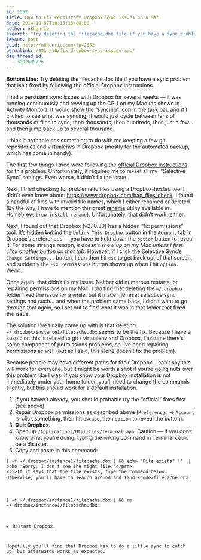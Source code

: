 ```yaml
---
id: 2652
title: How to Fix Persistent Dropbox Sync Issues on a Mac
date: 2014-10-07T10:15:15+00:00
author: n8henrie
excerpt: "Try deleting the filecache.dbx file if you have a sync problem that isn't fixed by following the official Dropbox instructions."
layout: post
guid: http://n8henrie.com/?p=2652
permalink: /2014/10/fix-dropbox-sync-issues-mac/
dsq_thread_id:
  - 3092605726
---
```

**Bottom Line:** Try deleting the filecache.dbx file if you have a sync problem that isn&#8217;t fixed by following the official Dropbox instructions.<!--more-->

I had a persistent sync issues with Dropbox for several weeks &#8212; it was running continuously and revving up the CPU on my Mac (as shown in Activity Monitor). It would show the &#8220;syncing&#8221; icon in the task bar, and if I clicked to see what was syncing, it would just cycle between tens of thousands of files to sync, then thousands, then hundreds, then just a few&#8230; and then jump back up to several thousand.

I think it probable has something to do with me keeping a few git repositories and virtualenvs in Dropbox (mostly for the automated backup, which has come in handy).

The first few things I tried were following the <a target="_blank" href="https://www.dropbox.com/en/help/72">official Dropbox instructions</a> for this problem. Unfortunately, it required me to re-set all my  &#8220;Selective Sync&#8221; settings. Even worse, it didn&#8217;t fix the issue.

Next, I tried checking for problematic files using a Dropbox-hosted tool I didn&#8217;t even know about: <a target="_blank" href="https://www.dropbox.com/bad_files_check">https://www.dropbox.com/bad_files_check</a>. I found a handful of files with invalid file names, which I either renamed or deleted. (By the way, I have to mention this great <a target="_blank" href="http://plasmasturm.org/code/rename">rename</a> utility available in <a target="_blank" href="http://brew.sh/" title="Homebrew — The missing package manager for OS X">Homebrew</a>, `brew install rename`). Unfortunately, that didn&#8217;t work, either.

Next, I found out that Dropbox (v2.10.30) has a hidden &#8220;fix permissions&#8221; tool. It&#8217;s hidden behind the `Unlink This Dropbox` button in the `Account` tab in Dropbox&#8217;s preferences &#8212; you have to hold down the `option` button to reveal it. For some strange reason, _it doesn&#8217;t show up on my Mac unless I first click another button on that tab_. However, if I click the Selective Sync&#8217;s `Change Settings...` button, I can then hit `esc` to get back out of that screen, and suddenly the `Fix Permissions` button shows up when I hit `option.` Weird.

Once again, that didn&#8217;t fix my issue. Neither did numerous restarts, or repairing permissions on my Mac. I _did_ find that deleting the `~/.dropbox` folder fixed the issue for a while, but it made me reset selective sync settings and such&#8230; and when the problem came back, I didn&#8217;t want to go through that again, so I set out to find what it was in that folder that fixed the issue.

The solution I&#8217;ve finally come up with is that deleting `~/.dropbox/instance1/filecache.dbx` seems to be the fix. Because I have a suspicion this is related to git / virtualenv and Dropbox, I assume there&#8217;s some component of permissions problems, so I&#8217;ve been repairing permissions as well (but as I said, this alone doesn&#8217;t fix the problem).

Because people may have different paths for their Dropbox, I can&#8217;t say this will work for everyone, but it might be worth a shot if you&#8217;re going nuts over this problem like I was. If you know your Dropbox installation is not immediately under your home folder, you&#8217;ll need to change the commands slightly, but this should work for a default installation.

  1. If you haven&#8217;t already, you should probable try the &#8220;official&#8221; fixes first (see above).
  2. Repair Dropbox permissions as described above (`Preferences` -> `Account` -> click something, then hit `escape`, then `option` to reveal the button).
  3. **Quit Dropbox.**
  4. Open up `/Applications/Utilities/Terminal.app`. Caution &#8212; if you don&#8217;t know what you&#8217;re doing, typing the wrong command in Terminal could be a disaster.
  5. Copy and paste in this command: 
<pre><code class="bash">[ -f ~/.dropbox/instance1/filecache.dbx ] && echo "File exists"'!' || echo "Sorry, I don't see the right file."&lt;/pre>
&lt;li>If it says that the file exists, type the command below. Otherwise, you'll have to search around and find &lt;code>filecache.dbx</code>.</li>


<pre><code class="bash">[ -f ~/.dropbox/instance1/filecache.dbx ] && rm ~/.dropbox/instance1/filecache.dbx</pre>
<li>Restart Dropbox.</li>
</ol>
<p>Hopefully you'll find that Dropbox has to do a little sync to catch up, but afterwards works as expected.</p>